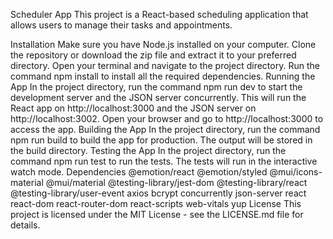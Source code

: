 Scheduler App
This project is a React-based scheduling application that allows users to manage their tasks and appointments.

Installation
Make sure you have Node.js installed on your computer.
Clone the repository or download the zip file and extract it to your preferred directory.
Open your terminal and navigate to the project directory.
Run the command npm install to install all the required dependencies.
Running the App
In the project directory, run the command npm run dev to start the development server and the JSON server concurrently. This will run the React app on http://localhost:3000 and the JSON server on http://localhost:3002.
Open your browser and go to http://localhost:3000 to access the app.
Building the App
In the project directory, run the command npm run build to build the app for production. The output will be stored in the build directory.
Testing the App
In the project directory, run the command npm run test to run the tests.
The tests will run in the interactive watch mode.
Dependencies
@emotion/react
@emotion/styled
@mui/icons-material
@mui/material
@testing-library/jest-dom
@testing-library/react
@testing-library/user-event
axios
bcrypt
concurrently
json-server
react
react-dom
react-router-dom
react-scripts
web-vitals
yup
License
This project is licensed under the MIT License - see the LICENSE.md file for details.
